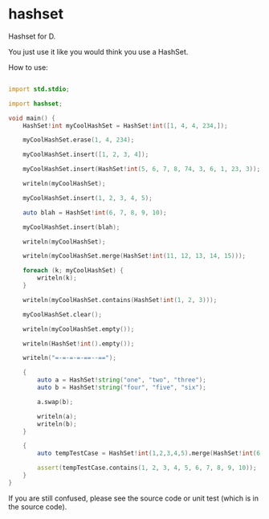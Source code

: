 # hashset
 Hashset for D.

You just use it like you would think you use a HashSet.

How to use:
```D

import std.stdio;

import hashset;

void main() {
	HashSet!int myCoolHashSet = HashSet!int([1, 4, 4, 234,]);

	myCoolHashSet.erase(1, 4, 234);

	myCoolHashSet.insert([1, 2, 3, 4]);

	myCoolHashSet.insert(HashSet!int(5, 6, 7, 8, 74, 3, 6, 1, 23, 3));

	writeln(myCoolHashSet);

	myCoolHashSet.insert(1, 2, 3, 4, 5);

	auto blah = HashSet!int(6, 7, 8, 9, 10);

	myCoolHashSet.insert(blah);

	writeln(myCoolHashSet);

	writeln(myCoolHashSet.merge(HashSet!int(11, 12, 13, 14, 15)));

	foreach (k; myCoolHashSet) {
		writeln(k);
	}

	writeln(myCoolHashSet.contains(HashSet!int(1, 2, 3)));

	myCoolHashSet.clear();

	writeln(myCoolHashSet.empty());

	writeln(HashSet!int().empty());

	writeln("=-=-=-=-==--==");

	{
		auto a = HashSet!string("one", "two", "three");
		auto b = HashSet!string("four", "five", "six");

		a.swap(b);

		writeln(a);
		writeln(b);
	}

    {
        auto tempTestCase = HashSet!int(1,2,3,4,5).merge(HashSet!int(6, 7, 8, 9, 10));

        assert(tempTestCase.contains(1, 2, 3, 4, 5, 6, 7, 8, 9, 10));
    }
}
```

If you are still confused, please see the source code or unit test (which is in the source code).